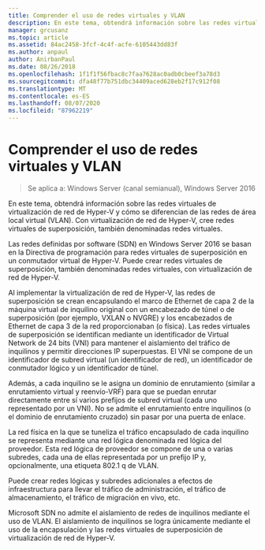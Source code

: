 ```yaml
---
title: Comprender el uso de redes virtuales y VLAN
description: En este tema, obtendrá información sobre las redes virtuales de virtualización de red de Hyper-V y cómo se diferencian de las redes de área local virtual (VLAN). Con virtualización de red de Hyper-V, cree redes virtuales de superposición, también denominadas redes virtuales.
manager: grcusanz
ms.topic: article
ms.assetid: 84ac2458-3fcf-4c4f-acfe-6105443dd83f
ms.author: anpaul
author: AnirbanPaul
ms.date: 08/26/2018
ms.openlocfilehash: 1f1f1f56fbac8c7faa7628ac0adb0cbeef3a78d3
ms.sourcegitcommit: dfa48f77b751dbc34409aced628eb2f17c912f08
ms.translationtype: MT
ms.contentlocale: es-ES
ms.lasthandoff: 08/07/2020
ms.locfileid: "87962219"
---
```

# <a name="understand-the-usage-of-virtual-networks-and-vlans"></a>Comprender el uso de redes virtuales y VLAN

>Se aplica a: Windows Server (canal semianual), Windows Server 2016

En este tema, obtendrá información sobre las redes virtuales de virtualización de red de Hyper-V y cómo se diferencian de las redes de área local virtual (VLAN). Con virtualización de red de Hyper-V, cree redes virtuales de superposición, también denominadas redes virtuales.




Las redes definidas por software (SDN) en Windows Server 2016 se basan en la Directiva de programación para redes virtuales de superposición en un conmutador virtual de Hyper-V. Puede crear redes virtuales de superposición, también denominadas redes virtuales, con virtualización de red de Hyper-V.

Al implementar la virtualización de red de Hyper-V, las redes de superposición se crean encapsulando el marco de Ethernet de capa 2 de la máquina virtual de inquilino original con un encabezado de túnel o de superposición (por ejemplo, VXLAN o NVGRE) y los encabezados de Ethernet de capa 3 de la red proporcionaban (o física). Las redes virtuales de superposición se identifican mediante un identificador de Virtual Network de 24 bits (VNI) para mantener el aislamiento del tráfico de inquilinos y permitir direcciones IP superpuestas. El VNI se compone de un identificador de subred virtual (un identificador de red), un identificador de conmutador lógico y un identificador de túnel.

Además, a cada inquilino se le asigna un dominio de enrutamiento (similar a enrutamiento virtual y reenvío-VRF) para que se puedan enrutar directamente entre sí varios prefijos de subred virtual (cada uno representado por un VNI). No se admite el enrutamiento entre inquilinos (o el dominio de enrutamiento cruzado) sin pasar por una puerta de enlace.

La red física en la que se tuneliza el tráfico encapsulado de cada inquilino se representa mediante una red lógica denominada red lógica del proveedor. Esta red lógica de proveedor se compone de una o varias subredes, cada una de ellas representada por un prefijo IP y, opcionalmente, una etiqueta 802.1 q de VLAN.

Puede crear redes lógicas y subredes adicionales a efectos de infraestructura para llevar el tráfico de administración, el tráfico de almacenamiento, el tráfico de migración en vivo, etc.

Microsoft SDN no admite el aislamiento de redes de inquilinos mediante el uso de VLAN. El aislamiento de inquilinos se logra únicamente mediante el uso de la encapsulación y las redes virtuales de superposición de virtualización de red de Hyper-V.



